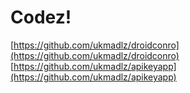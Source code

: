 #  Codez!

[https://github.com/ukmadlz/droidconro](https://github.com/ukmadlz/droidconro)
[https://github.com/ukmadlz/apikeyapp](https://github.com/ukmadlz/apikeyapp)
